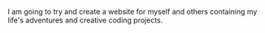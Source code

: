 I am going to try and create a website for myself and others containing my life's adventures and creative coding projects.

